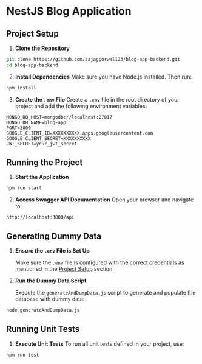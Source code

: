 # NestJS Blog Application

## Project Setup

1.  **Clone the Repository**

```bash
git clone https://github.com/sajagporwal123/blog-app-backend.git
cd blog-app-backend
```

2.  **Install Dependencies**
    Make sure you have Node.js installed. Then run:

```bash
npm install
```

3.  **Create the `.env` File**
    Create a `.env` file in the root directory of your project and add the following environment variables:

```plaintext
MONGO_DB_HOST=mongodb://localhost:27017
MONGO_DB_NAME=blog-app
PORT=3000
GOOGLE_CLIENT_ID=XXXXXXXXXX.apps.googleusercontent.com
GOOGLE_CLIENT_SECRET=XXXXXXXXXX
JWT_SECRET=your_jwt_secret
```

## Running the Project

1.  **Start the Application**

```bash
npm run start
```

2.  **Access Swagger API Documentation**
    Open your browser and navigate to:

```plaintext
http://localhost:3000/api
```

## Generating Dummy Data

1.  **Ensure the `.env` File is Set Up**

    Make sure the `.env` file is configured with the correct credentials as mentioned in the [Project Setup](#project-setup) section.

2.  **Run the Dummy Data Script**

    Execute the `generateAndDumpData.js` script to generate and populate the database with dummy data:

```bash
node generateAndDumpData.js
```

## Running Unit Tests

1.  **Execute Unit Tests**
    To run all unit tests defined in your project, use:

```bash
npm run test
```

